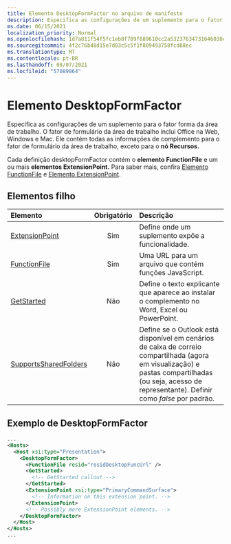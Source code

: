 ```yaml
---
title: Elemento DesktopFormFactor no arquivo de manifesto
description: Especifica as configurações de um suplemento para o fator forma da área de trabalho.
ms.date: 06/15/2021
localization_priority: Normal
ms.openlocfilehash: 1d7a811f54f5fc1eb8f789f889610cc2a53237634731646038ead699f7b8719e
ms.sourcegitcommit: 4f2c76b48d15e7d03c5c5f1f809493758fcd88ec
ms.translationtype: MT
ms.contentlocale: pt-BR
ms.lasthandoff: 08/07/2021
ms.locfileid: "57089864"
---
```

# <a name="desktopformfactor-element"></a>Elemento DesktopFormFactor

Especifica as configurações de um suplemento para o fator forma da área de trabalho. O fator de formulário da área de trabalho inclui Office na Web, Windows e Mac. Ele contém todas as informações de complemento para o fator de formulário da área de trabalho, exceto para o **nó Recursos.**

Cada definição desktopFormFactor contém o **elemento FunctionFile** e um ou mais **elementos ExtensionPoint.** Para saber mais, confira [Elemento FunctionFile](functionfile.md) e [Elemento ExtensionPoint](extensionpoint.md).

## <a name="child-elements"></a>Elementos filho

| Elemento                               | Obrigatório | Descrição  |
|:--------------------------------------|:--------:|:-------------|
| [ExtensionPoint](extensionpoint.md)   | Sim      | Define onde um suplemento expõe a funcionalidade. |
| [FunctionFile](functionfile.md)       | Sim      | Uma URL para um arquivo que contém funções JavaScript.|
| [GetStarted](getstarted.md)           | Não       | Define o texto explicante que aparece ao instalar o complemento no Word, Excel ou PowerPoint. |
| [SupportsSharedFolders](supportssharedfolders.md) | Não | Define se o Outlook está disponível em cenários de caixa de correio compartilhada (agora em visualização) e pastas compartilhadas (ou seja, acesso de representante). Definir como *false* por padrão. |

## <a name="desktopformfactor-example"></a>Exemplo de DesktopFormFactor

```xml
...
<Hosts>
  <Host xsi:type="Presentation">
    <DesktopFormFactor>
      <FunctionFile resid="residDesktopFuncUrl" />
      <GetStarted>
        <!-- GetStarted callout -->
      </GetStarted>
      <ExtensionPoint xsi:type="PrimaryCommandSurface">
        <!-- Information on this extension point. -->
      </ExtensionPoint>
      <!-- Possibly more ExtensionPoint elements. -->
    </DesktopFormFactor>
  </Host>
</Hosts>
...
```
